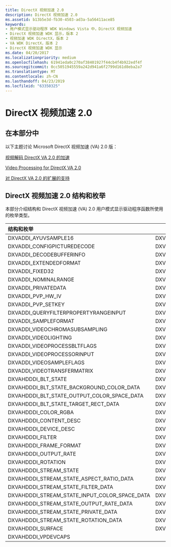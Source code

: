 ```yaml
---
title: DirectX 视频加速 2.0
description: DirectX 视频加速 2.0
ms.assetid: b13b5e3d-fb30-4503-ad3a-5a56411ace85
keywords:
- 用户模式显示驱动程序 WDK Windows Vista 中，DirectX 视频加速
- DirectX 视频加速 WDK 显示，版本 2
- 视频加速 WDK DirectX，版本 2
- VA WDK DirectX，版本 2
- DirectX 视频加速 WDK 显示
ms.date: 04/20/2017
ms.localizationpriority: medium
ms.openlocfilehash: 61941eda0c270af38401927f44cb4f4b922edf4f
ms.sourcegitcommit: 0cc5051945559a242d941a6f2799d161d8eba2a7
ms.translationtype: MT
ms.contentlocale: zh-CN
ms.lasthandoff: 04/23/2019
ms.locfileid: "63350325"
---
```

# <a name="directx-video-acceleration-20"></a>DirectX 视频加速 2.0


## <a name="in-this-sectionspan-idddkdirectxvideoacceleration20ggspanspan-idddkdirectxvideoacceleration20ggspan"></a>在本部分中<span id="ddk_directx_video_acceleration_2_0_gg"></span><span id="DDK_DIRECTX_VIDEO_ACCELERATION_2_0_GG"></span>


以下主题讨论 Microsoft DirectX 视频加速 (VA) 2.0 版：

[视频解码 DirectX VA 2.0 的加速](video-decode-acceleration-for-directx-va-2-0.md)

[Video Processing for DirectX VA 2.0](video-processing-for-directx-va-2-0.md)

[对 DirectX VA 2.0 的扩展的支持](extended-support-for-directx-va-2-0.md)

 
## <a name="directx-video-acceleration-20-structures-and-enumerations"></a>DirectX 视频加速 2.0 结构和枚举

本部分介绍结构和 DirectX 视频加速 (VA) 2.0 用户模式显示驱动程序函数所使用的枚举类型。

|结构和枚举||
|:---|:---|
DXVADDI_AYUVSAMPLE16|DXVADDI_AYUVSAMPLE8
DXVADDI_CONFIGPICTUREDECODE|DXVADDI_DECODEBUFFERDESC
DXVADDI_DECODEBUFFERINFO|DXVADDI_DECODEINPUT
DXVADDI_EXTENDEDFORMAT|DXVADDI_FILTERVALUES
DXVADDI_FIXED32|DXVADDI_FREQUENCY
DXVADDI_NOMINALRANGE|DXVADDI_PRIVATEBUFFER
DXVADDI_PRIVATEDATA|DXVADDI_PROCAMPVALUES
DXVADDI_PVP_HW_IV|DXVADDI_PVP_KEY128
DXVADDI_PVP_SETKEY|DXVADDI_QUERYEXTENSIONCAPSINPUT
DXVADDI_QUERYFILTERPROPERTYRANGEINPUT|DXVADDI_QUERYPROCAMPINPUT
DXVADDI_SAMPLEFORMAT|DXVADDI_VALUERANGE
DXVADDI_VIDEOCHROMASUBSAMPLING|DXVADDI_VIDEODESC
DXVADDI_VIDEOLIGHTING|DXVADDI_VIDEOPRIMARIES
DXVADDI_VIDEOPROCESSBLTFLAGS|DXVADDI_VIDEOPROCESSORCAPS
DXVADDI_VIDEOPROCESSORINPUT|DXVADDI_VIDEOSAMPLE
DXVADDI_VIDEOSAMPLEFLAGS|DXVADDI_VIDEOTRANSFERFUNCTION
DXVADDI_VIDEOTRANSFERMATRIX|DXVAHDDDI_ALPHA_FILL_MODE
DXVAHDDDI_BLT_STATE|DXVAHDDDI_BLT_STATE_ALPHA_FILL_DATA
DXVAHDDDI_BLT_STATE_BACKGROUND_COLOR_DATA|DXVAHDDDI_BLT_STATE_CONSTRICTION_DATA
DXVAHDDDI_BLT_STATE_OUTPUT_COLOR_SPACE_DATA|DXVAHDDDI_BLT_STATE_PRIVATE_DATA
DXVAHDDDI_BLT_STATE_TARGET_RECT_DATA|DXVAHDDDI_COLOR
DXVAHDDDI_COLOR_RGBA|DXVAHDDDI_COLOR_YCbCrA
DXVAHDDDI_CONTENT_DESC|DXVAHDDDI_CUSTOM_RATE_DATA
DXVAHDDDI_DEVICE_DESC|DXVAHDDDI_DEVICE_USAGE
DXVAHDDDI_FILTER|DXVAHDDDI_FILTER_RANGE_DATA
DXVAHDDDI_FRAME_FORMAT|DXVAHDDDI_NOMINAL_RANGE
DXVAHDDDI_OUTPUT_RATE|DXVAHDDDI_RATIONAL
DXVAHDDDI_ROTATION|DXVAHDDDI_STREAM_DATA
DXVAHDDDI_STREAM_STATE|DXVAHDDDI_STREAM_STATE_ALPHA_DATA
DXVAHDDDI_STREAM_STATE_ASPECT_RATIO_DATA|DXVAHDDDI_STREAM_STATE_DESTINATION_RECT_DATA
DXVAHDDDI_STREAM_STATE_FILTER_DATA|DXVAHDDDI_STREAM_STATE_FRAME_FORMAT_DATA
DXVAHDDDI_STREAM_STATE_INPUT_COLOR_SPACE_DATA|DXVAHDDDI_STREAM_STATE_LUMA_KEY_DATA
DXVAHDDDI_STREAM_STATE_OUTPUT_RATE_DATA|DXVAHDDDI_STREAM_STATE_PALETTE_DATA
DXVAHDDDI_STREAM_STATE_PRIVATE_DATA|DXVAHDDDI_STREAM_STATE_PRIVATE_IVTC_DATA
DXVAHDDDI_STREAM_STATE_ROTATION_DATA|DXVAHDDDI_STREAM_STATE_SOURCE_RECT_DATA
DXVAHDDDI_SURFACE|DXVAHDDDI_VPCAPS
DXVAHDDDI_VPDEVCAPS|

 





